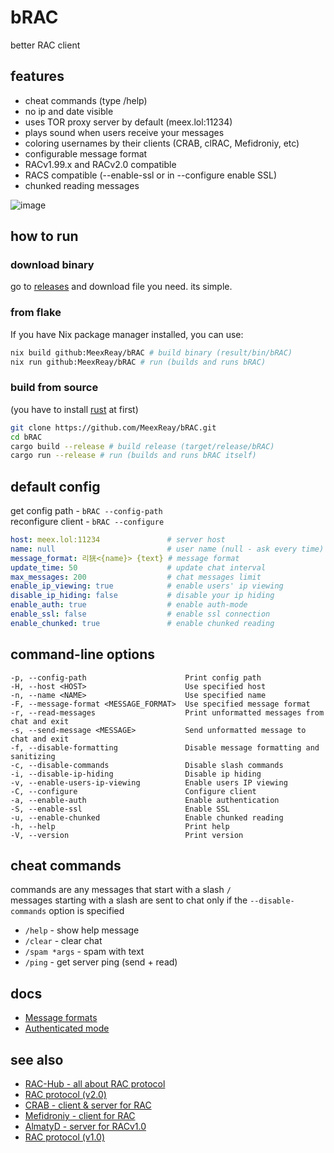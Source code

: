 # bRAC
<!--
[<img src="https://github.com/user-attachments/assets/f2be5caa-6246-4a6a-9bee-2b53086f9afb" height="30">]()
[<img src="https://github.com/user-attachments/assets/4d35191d-1dbc-4391-a761-6ae7f76ba7af" height="30">]()
[<img src="https://img.shields.io/badge/Bitcoin-000?style=for-the-badge&logo=bitcoin&logoColor=white">](https://meex.lol/bitcoin)
-->

better RAC client

## features

- cheat commands (type /help)
- no ip and date visible
- uses TOR proxy server by default (meex.lol:11234)
- plays sound when users receive your messages
- coloring usernames by their clients (CRAB, clRAC, Mefidroniy, etc)
- configurable message format
- RACv1.99.x and RACv2.0 compatible
- RACS compatible (--enable-ssl or in --configure enable SSL)
- chunked reading messages

![image](https://github.com/user-attachments/assets/a2858662-50f1-4554-949c-f55addf48fcc)

## how to run

### download binary

go to [releases](https://github.com/MeexReay/bRAC/releases/latest) and download file you need. its simple.

### from flake

If you have Nix package manager installed, you can use:

```bash
nix build github:MeexReay/bRAC # build binary (result/bin/bRAC)
nix run github:MeexReay/bRAC # run (builds and runs bRAC)
```

### build from source

(you have to install [rust](https://www.rust-lang.org/tools/install) at first)

```bash
git clone https://github.com/MeexReay/bRAC.git
cd bRAC
cargo build --release # build release (target/release/bRAC)
cargo run --release # run (builds and runs bRAC itself)
```

## default config

get config path - `bRAC --config-path` \
reconfigure client - `bRAC --configure`

```yml
host: meex.lol:11234               # server host
name: null                         # user name (null - ask every time)
message_format: 리㹰<{name}> {text} # message format
update_time: 50                    # update chat interval
max_messages: 200                  # chat messages limit
enable_ip_viewing: true            # enable users' ip viewing
disable_ip_hiding: false           # disable your ip hiding
enable_auth: true                  # enable auth-mode
enable_ssl: false                  # enable ssl connection
enable_chunked: true               # enable chunked reading
```

## command-line options

```
-p, --config-path                      Print config path
-H, --host <HOST>                      Use specified host
-n, --name <NAME>                      Use specified name
-F, --message-format <MESSAGE_FORMAT>  Use specified message format
-r, --read-messages                    Print unformatted messages from chat and exit
-s, --send-message <MESSAGE>           Send unformatted message to chat and exit
-f, --disable-formatting               Disable message formatting and sanitizing
-c, --disable-commands                 Disable slash commands
-i, --disable-ip-hiding                Disable ip hiding
-v, --enable-users-ip-viewing          Enable users IP viewing
-C, --configure                        Configure client
-a, --enable-auth                      Enable authentication
-S, --enable-ssl                       Enable SSL
-u, --enable-chunked                   Enable chunked reading
-h, --help                             Print help
-V, --version                          Print version
```

## cheat commands

commands are any messages that start with a slash `/` \
messages starting with a slash are sent to chat only if the `--disable-commands` option is specified

- `/help` - show help message
- `/clear` - clear chat
- `/spam *args` - spam with text
- `/ping` - get server ping (send + read)

## docs

- [Message formats](https://github.com/MeexReay/bRAC/blob/main/docs/message_formats.md)
- [Authenticated mode](https://github.com/MeexReay/bRAC/blob/main/docs/auth_mode.md)

## see also

- [RAC-Hub - all about RAC protocol](https://forbirdden.github.io/RAC-Hub/)
- [RAC protocol (v2.0)](https://gitea.bedohswe.eu.org/pixtaded/crab#rac-protocol)
- [CRAB - client & server for RAC](https://gitea.bedohswe.eu.org/pixtaded/crab)
- [Mefidroniy - client for RAC](https://github.com/OctoBanon-Main/mefedroniy-client)
- [AlmatyD - server for RACv1.0](https://gitea.bedohswe.eu.org/bedohswe/almatyd)
- [RAC protocol (v1.0)](https://bedohswe.eu.org/text/rac/protocol.md.html)
